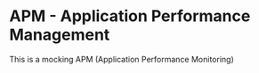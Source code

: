 # APM - Application Performance Management

This is a mocking APM (Application Performance Monitoring) 

